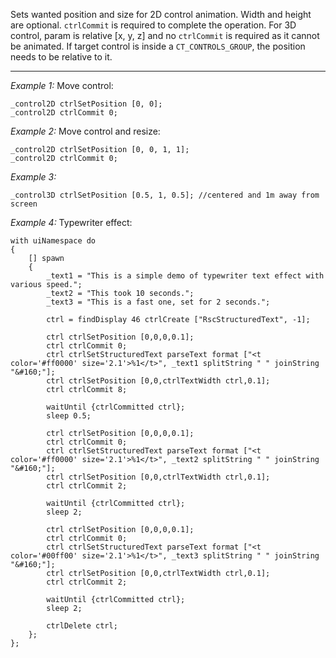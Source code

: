 Sets wanted position and size for 2D control animation. Width and height are optional. `ctrlCommit` is required to complete the operation. For 3D control, param is relative [x, y, z] and no `ctrlCommit` is required as it cannot be animated. If target control is inside a `CT_CONTROLS_GROUP`, the position needs to be relative to it.


---
*Example 1:*
Move control:

```sqf
_control2D ctrlSetPosition [0, 0];
_control2D ctrlCommit 0;
```

*Example 2:*
Move control and resize:

```sqf
_control2D ctrlSetPosition [0, 0, 1, 1];
_control2D ctrlCommit 0;
```

*Example 3:*
```sqf
_control3D ctrlSetPosition [0.5, 1, 0.5]; //centered and 1m away from screen
```

*Example 4:*
Typewriter effect:

```sqf
with uiNamespace do 	
{ 
	[] spawn
	{
		_text1 = "This is a simple demo of typewriter text effect with various speed.";
		_text2 = "This took 10 seconds.";
		_text3 = "This is a fast one, set for 2 seconds.";
		
		ctrl = findDisplay 46 ctrlCreate ["RscStructuredText", -1];
		
		ctrl ctrlSetPosition [0,0,0,0.1];
		ctrl ctrlCommit 0;
		ctrl ctrlSetStructuredText parseText format ["<t color='#ff0000' size='2.1'>%1</t>", _text1 splitString " " joinString "&#160;"];
		ctrl ctrlSetPosition [0,0,ctrlTextWidth ctrl,0.1];
		ctrl ctrlCommit 8;
		
		waitUntil {ctrlCommitted ctrl};
		sleep 0.5;
		
		ctrl ctrlSetPosition [0,0,0,0.1];
		ctrl ctrlCommit 0;
		ctrl ctrlSetStructuredText parseText format ["<t color='#ff0000' size='2.1'>%1</t>", _text2 splitString " " joinString "&#160;"];
		ctrl ctrlSetPosition [0,0,ctrlTextWidth ctrl,0.1];
		ctrl ctrlCommit 2;
		
		waitUntil {ctrlCommitted ctrl};
		sleep 2;
		
		ctrl ctrlSetPosition [0,0,0,0.1];
		ctrl ctrlCommit 0;
		ctrl ctrlSetStructuredText parseText format ["<t color='#00ff00' size='2.1'>%1</t>", _text3 splitString " " joinString "&#160;"];
		ctrl ctrlSetPosition [0,0,ctrlTextWidth ctrl,0.1];
		ctrl ctrlCommit 2;
		
		waitUntil {ctrlCommitted ctrl};
		sleep 2;
		
		ctrlDelete ctrl;
	};
};
```